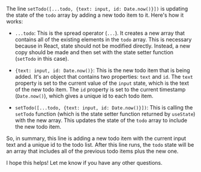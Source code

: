 The line `setTodo([...todo, {text: input, id: Date.now()}])` is updating the state of the `todo` array by adding a new todo item to it. Here's how it works:

- `...todo`: This is the spread operator (`...`). It creates a new array that contains all of the existing elements in the `todo` array. This is necessary because in React, state should not be modified directly. Instead, a new copy should be made and then set with the state setter function (`setTodo` in this case).

- `{text: input, id: Date.now()}`: This is the new todo item that is being added. It's an object that contains two properties: `text` and `id`. The `text` property is set to the current value of the `input` state, which is the text of the new todo item. The `id` property is set to the current timestamp (`Date.now()`), which gives a unique id to each todo item.

- `setTodo([...todo, {text: input, id: Date.now()}])`: This is calling the `setTodo` function (which is the state setter function returned by `useState`) with the new array. This updates the state of the `todo` array to include the new todo item.

So, in summary, this line is adding a new todo item with the current input text and a unique id to the todo list. After this line runs, the `todo` state will be an array that includes all of the previous todo items plus the new one. 

I hope this helps! Let me know if you have any other questions.